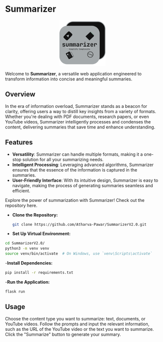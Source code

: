 # Summarizer

<p align="center">
  <img src="./static/images/logo.svg" alt="Summarizer Logo" width="150"/>
</p>

Welcome to **Summarizer**, a versatile web application engineered to transform information into concise and meaningful summaries.

## Overview

In the era of information overload, Summarizer stands as a beacon for clarity, offering users a way to distill key insights from a variety of formats. Whether you're dealing with PDF documents, research papers, or even YouTube videos, Summarizer intelligently processes and condenses the content, delivering summaries that save time and enhance understanding.

## Features

- **Versatility**: Summarizer can handle multiple formats, making it a one-stop solution for all your summarizing needs.
- **Intelligent Processing**: Leveraging advanced algorithms, Summarizer ensures that the essence of the information is captured in the summaries.
- **User-Friendly Interface**: With its intuitive design, Summarizer is easy to navigate, making the process of generating summaries seamless and efficient.

Explore the power of summarization with Summarizer! Check out the repository here.

- **Clone the Repository:**

  ```bash
  git clone https://github.com/Atharva-Pawar/SummarizerV2.0.git

  ```

- **Set Up Virtual Environment:**

```bash
cd SummarizerV2.0/
python3 -m venv venv
source venv/bin/activate  # On Windows, use `venv\Scripts\activate`
```

-**Install Dependencies:**

```bash
pip install -r requirements.txt
```

-**Run the Application:**

```bash
flask run
```

## Usage

Choose the content type you want to summarize: text, documents, or YouTube videos.
Follow the prompts and input the relevant information, such as the URL of the YouTube video or the text you want to summarize.
Click the "Summarize" button to generate your summary.

